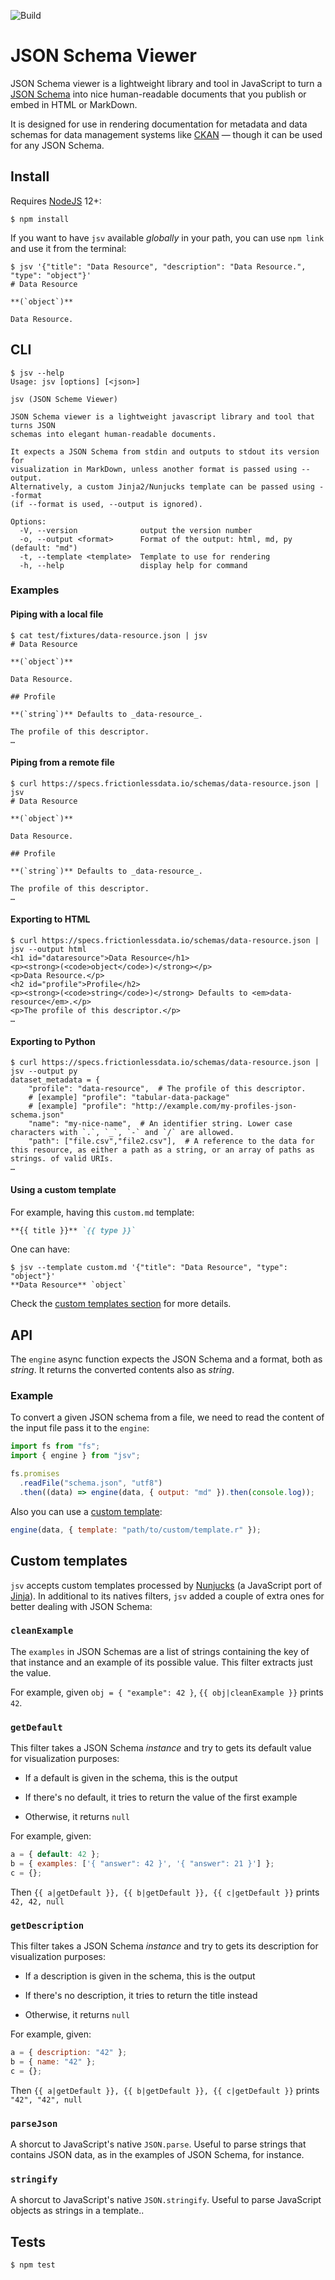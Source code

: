 ![Build](https://github.com/datopian/jsv/workflows/Build/badge.svg)

# JSON Schema Viewer

JSON Schema viewer is a lightweight library and tool in JavaScript to turn a [JSON Schema](https://json-schema.org/) into nice human-readable documents that you publish or embed in HTML or MarkDown.

It is designed for use in rendering documentation for metadata and data schemas for data management systems like [CKAN](https://github.com/ckan/ckan) — though it can be used for any JSON Schema.

## Install

Requires [NodeJS](https://nodejs.org/en/) 12+:

```console
$ npm install
```

If you want to have `jsv` available _globally_ in your path, you can use `npm link` and use it from the terminal:

```console
$ jsv '{"title": "Data Resource", "description": "Data Resource.", "type": "object"}'
# Data Resource

**(`object`)**

Data Resource.
```

## CLI

```console
$ jsv --help
Usage: jsv [options] [<json>]

jsv (JSON Scheme Viewer)

JSON Schema viewer is a lightweight javascript library and tool that turns JSON
schemas into elegant human-readable documents.

It expects a JSON Schema from stdin and outputs to stdout its version for
visualization in MarkDown, unless another format is passed using --output.
Alternatively, a custom Jinja2/Nunjucks template can be passed using --format
(if --format is used, --output is ignored).

Options:
  -V, --version              output the version number
  -o, --output <format>      Format of the output: html, md, py (default: "md")
  -t, --template <template>  Template to use for rendering
  -h, --help                 display help for command
```

### Examples

#### Piping with a local file

```console
$ cat test/fixtures/data-resource.json | jsv
# Data Resource

**(`object`)**

Data Resource.

## Profile

**(`string`)** Defaults to _data-resource_.

The profile of this descriptor.
…
```

#### Piping from a remote file

```console
$ curl https://specs.frictionlessdata.io/schemas/data-resource.json | jsv
# Data Resource

**(`object`)**

Data Resource.

## Profile

**(`string`)** Defaults to _data-resource_.

The profile of this descriptor.
…
```

#### Exporting to HTML

```console
$ curl https://specs.frictionlessdata.io/schemas/data-resource.json | jsv --output html
<h1 id="dataresource">Data Resource</h1>
<p><strong>(<code>object</code>)</strong></p>
<p>Data Resource.</p>
<h2 id="profile">Profile</h2>
<p><strong>(<code>string</code>)</strong> Defaults to <em>data-resource</em>.</p>
<p>The profile of this descriptor.</p>
…
```

#### Exporting to Python

```console
$ curl https://specs.frictionlessdata.io/schemas/data-resource.json | jsv --output py
dataset_metadata = {
    "profile": "data-resource",  # The profile of this descriptor.
    # [example] "profile": "tabular-data-package"
    # [example] "profile": "http://example.com/my-profiles-json-schema.json"
    "name": "my-nice-name",  # An identifier string. Lower case characters with `.`, `_`, `-` and `/` are allowed.
    "path": ["file.csv","file2.csv"],  # A reference to the data for this resource, as either a path as a string, or an array of paths as strings. of valid URIs.
…
```

#### Using a custom template

For example, having this `custom.md` template:

```markdown
**{{ title }}** `{{ type }}`
```

One can have:

```console
$ jsv --template custom.md '{"title": "Data Resource", "type": "object"}'
**Data Resource** `object`
```

Check the [custom templates section](#custom-templates) for more details.

## API

The `engine` async function expects the JSON Schema and a format, both as _string_. It returns the converted contents also as _string_.

### Example

To convert a given JSON schema from a file, we need to read the content of the input file pass it to the `engine`:

```javascript
import fs from "fs";
import { engine } from "jsv";

fs.promises
  .readFile("schema.json", "utf8")
  .then((data) => engine(data, { output: "md" }).then(console.log));
```

Also you can use a [custom template](#custom-templates):

```javascript
engine(data, { template: "path/to/custom/template.r" });
```

## Custom templates

`jsv` accepts custom templates processed by [Nunjucks](https://mozilla.github.io/nunjucks/) (a JavaScript port of [Jinja](https://jinja.palletsprojects.com/)). In additional to its natives filters, `jsv` added a couple of extra ones for better dealing with JSON Schema:

### `cleanExample`

The `examples` in JSON Schemas are a list of strings containing the key of that instance and an example of its possible value. This filter extracts just the value.

For example, given `obj = { "example": 42 }`, `{{ obj|cleanExample }}` prints `42`.

### `getDefault`

This filter takes a JSON Schema _instance_ and try to gets its default value for visualization purposes:

- If a default is given in the schema, this is the output

- If there's no default, it tries to return the value of the first example

- Otherwise, it returns `null`

For example, given:

```javascript
a = { default: 42 };
b = { examples: ['{ "answer": 42 }', '{ "answer": 21 }'] };
c = {};
```

Then `{{ a|getDefault }}, {{ b|getDefault }}, {{ c|getDefault }}` prints `42, 42, null`

### `getDescription`

This filter takes a JSON Schema _instance_ and try to gets its description for visualization purposes:

- If a description is given in the schema, this is the output

- If there's no description, it tries to return the title instead

- Otherwise, it returns `null`

For example, given:

```javascript
a = { description: "42" };
b = { name: "42" };
c = {};
```

Then `{{ a|getDefault }}, {{ b|getDefault }}, {{ c|getDefault }}` prints `"42", "42", null`

### `parseJson`

A shorcut to JavaScript's native `JSON.parse`. Useful to parse strings that contains JSON data, as in the examples of JSON Schema, for instance.

### `stringify`

A shorcut to JavaScript's native `JSON.stringify`. Useful to parse JavaScript objects as strings in a template..

## Tests

```console
$ npm test
```
